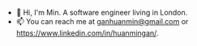 - 👋 Hi, I'm Min. A software engineer living in London.
- 📫 You can reach me at ganhuanmin@gmail.com or https://www.linkedin.com/in/huanmingan/.

<!---
ministrudels/ministrudels is a ✨ special ✨ repository because its `README.md` (this file) appears on your GitHub profile.
You can click the Preview link to take a look at your changes.
--->
